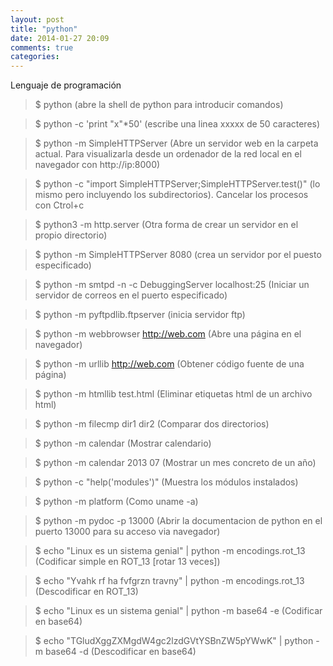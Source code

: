 ```yaml
---
layout: post
title: "python"
date: 2014-01-27 20:09
comments: true
categories: 
---
```

Lenguaje de programación

>$ python (abre la shell de python para introducir comandos)

>$ python -c 'print "x"*50'  (escribe una linea xxxxx de 50 caracteres)

>$ python -m SimpleHTTPServer (Abre un servidor web en la carpeta actual. Para visualizarla desde un ordenador de la red local en el navegador con  http://ip:8000) 

>$ python -c "import SimpleHTTPServer;SimpleHTTPServer.test()"  (lo mismo pero incluyendo los subdirectorios). Cancelar los procesos con Ctrol+c 

>$ python3 -m http.server (Otra forma de crear un servidor en el propio directorio)

>$ python -m SimpleHTTPServer 8080 (crea un servidor por el puesto especificado)

>$ python -m smtpd -n -c DebuggingServer localhost:25 (Iniciar un servidor de correos en el puerto especificado)

>$ python -m pyftpdlib.ftpserver (inicia servidor ftp)

>$ python -m webbrowser http://web.com (Abre una página en el navegador)

>$ python -m urllib http://web.com (Obtener código fuente de una página)

>$ python -m htmllib test.html (Eliminar etiquetas html de un archivo html)

>$ python -m filecmp dir1 dir2 (Comparar dos directorios)

>$ python -m calendar (Mostrar calendario)

>$ python -m calendar 2013 07 (Mostrar un mes concreto de un año)

>$ python -c "help('modules')" (Muestra los módulos instalados)

>$ python -m platform (Como uname -a)

>$ python -m pydoc -p 13000 (Abrir la documentacion de python en el puerto 13000 para su acceso via navegador)

>$ echo "Linux es un sistema genial" | python -m encodings.rot_13 (Codificar simple en ROT_13 [rotar 13 veces])

>$ echo "Yvahk rf ha fvfgrzn travny" | python -m encodings.rot_13 (Descodificar en ROT_13)

>$ echo "Linux es un sistema genial" | python -m base64 -e (Codificar en base64)

>$ echo "TGludXggZXMgdW4gc2lzdGVtYSBnZW5pYWwK" | python -m base64 -d (Descodificar en base64)

